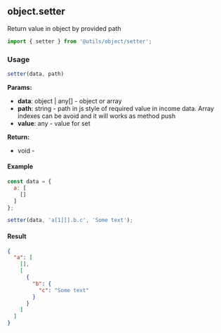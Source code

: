 ## object.setter

Return value in object by provided path

```javascript
import { setter } from '@utils/object/setter';
```

### Usage

```javascript
setter(data, path)
```

**Params:**

* **data**: object | any[] - object or array
* **path**: string - path in js style of required value in income data. Array indexes can be avoid and it will works as method push
* **value**: any - value for set

**Return:**

* void - 

#### Example

```javascript
const data = {
  a: [
    []
  ]
};

setter(data, 'a[1][].b.c', 'Some text');
```

#### Result

```json
{
  "a": [
    [],
    [
      {
        "b": {
          "c": "Some text"
        }
      }
    ]
  ]
}
```